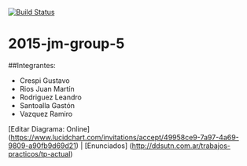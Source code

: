 [![Build Status](https://magnum.travis-ci.com/dds-utn/2015-jm-group-5.svg?token=av5Gr3xzSfyVS5RzppWW&branch=master)](https://magnum.travis-ci.com/dds-utn/2015-jm-group-5.svg?token=av5Gr3xzSfyVS5RzppWW&branch=master)
# 2015-jm-group-5

##Integrantes: 
* Crespi Gustavo
* Rios Juan Martín
* Rodriguez Leandro
* Santoalla Gastón
* Vazquez Ramiro

[Editar Diagrama: Online] (https://www.lucidchart.com/invitations/accept/49958ce9-7a97-4a69-9809-a90fb9d69d21) | 
[Enunciados] (http://ddsutn.com.ar/trabajos-practicos/tp-actual)

